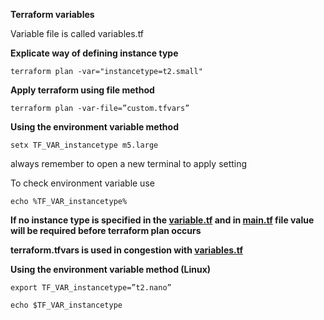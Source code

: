 **Terraform variables**

Variable file is called variables.tf

**Explicate way of defining instance type**

`terraform plan -var="instancetype=t2.small"`

**Apply terraform using file method**

`terraform plan -var-file=”custom.tfvars”`

**Using the environment variable method**

`setx TF_VAR_instancetype m5.large`

always remember to open a new terminal to apply setting 

To check environment variable use 

`echo %TF_VAR_instancetype%`

**If no instance type is specified in the [variable.tf](http://variable.tf) and in [main.tf](http://main.tf) file value will be required before terraform plan occurs**

**terraform.tfvars is used in congestion with [variables.tf](http://variables.tf)**

**Using the environment variable method (Linux)**

`export TF_VAR_instancetype=”t2.nano”`

`echo $TF_VAR_instancetype`

